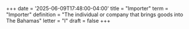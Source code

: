 +++
date = '2025-06-09T17:48:00-04:00'
title = "Importer"
term = "Importer"
definition = "The individual or company that brings goods into The Bahamas"
letter = "I"
draft = false
+++


